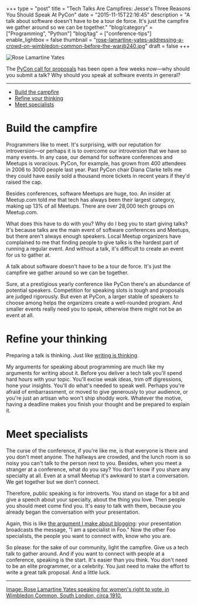 +++
type = "post"
title = "Tech Talks Are Campfires: Jesse's Three Reasons You Should Speak At PyCon"
date = "2015-11-15T22:16:45"
description = "A talk about software doesn't have to be a tour de force. It's just the campfire we gather around so we can be together."
"blog/category" = ["Programming", "Python"]
"blog/tag" = ["conference-tips"]
enable_lightbox = false
thumbnail = "rose-lamartine-yates-addressing-a-crowd-on-wimbledon-common-before-the-war@240.jpg"
draft = false
+++

<p><img style="display:block; margin-left:auto; margin-right:auto;" src="rose-lamartine-yates-addressing-a-crowd-on-wimbledon-common-before-the-war.jpg" alt="Rose Lamartine Yates" title="Rose Lamartine Yates" /></p>
<p>The <a href="https://us.pycon.org/2016/speaking/">PyCon call for proposals</a> has been open a few weeks now&mdash;why should you submit a talk? Why should you speak at software events in general?</p>
<hr />
<div class="toc">
<ul>
<li><a href="#build-the-campfire">Build the campfire</a></li>
<li><a href="#refine-your-thinking">Refine your thinking</a></li>
<li><a href="#meet-specialists">Meet specialists</a></li>
</ul>
</div>
<h1 id="build-the-campfire">Build the campfire</h1>
<p>Programmers like to meet. It's surprising, with our reputation for introversion&mdash;or perhaps it is to overcome our introversion that we have so many events. In any case, our demand for software conferences and Meetups is voracious. PyCon, for example, has grown from 400 attendees in 2006 to 3000 people last year. Past PyCon chair Diana Clarke tells me they could have easily sold a thousand more tickets in recent years if they'd raised the cap.</p>
<p>Besides conferences, software Meetups are huge, too. An insider at Meetup.com told me that tech has always been their largest category, making up 13% of all Meetups. There are over 28,000 tech groups on Meetup.com.</p>
<p>What does this have to do with you? Why do I beg you to start giving talks? It's because talks are the main event of software conferences and Meetups, but there aren't always enough speakers. Local Meetup organizers have complained to me that finding people to give talks is the hardest part of running a regular event. And without a talk, it's difficult to create an event for us to gather at.</p>
<p>A talk about software doesn't have to be a tour de force. It's just the campfire we gather around so we can be together.</p>
<p>Sure, at a prestigious yearly conference like PyCon there's an abundance of potential speakers. Competition for speaking slots is tough and proposals are judged rigorously. But even at PyCon, a larger stable of speakers to choose among helps the organizers create a well-rounded program. And smaller events really need you to speak, otherwise there might not be an event at all.</p>
<h1 id="refine-your-thinking">Refine your thinking</h1>
<p>Preparing a talk is thinking. Just like <a href="/blog/write-an-excellent-programming-blog/">writing is thinking</a>.</p>
<p>My arguments for speaking about programming are much like my arguments for writing about it. Before you deliver a tech talk you'll spend hard hours with your topic. You'll excise weak ideas, trim off digressions, hone your insights. You'll do what's needed to speak well. Perhaps you're afraid of embarrassment, or moved to give generously to your audience, or you're just an artisan who won't ship shoddy work. Whatever the motive, having a deadline makes you finish your thought and be prepared to explain it.</p>
<h1 id="meet-specialists">Meet specialists</h1>
<p>The curse of the conference, if you're like me, is that everyone is there and you don't meet anyone. The hallways are crowded, and the lunch room is so noisy you can't talk to the person next to you. Besides, when you meet a stranger at a conference, what do you say? You don't know if you share any specialty at all. Even at a small Meetup it's awkward to start a conversation. We get together but we don't connect.</p>
<p>Therefore, public speaking is for introverts. You stand on stage for a bit and give a speech about your specialty, about the thing you love. Then people you should meet come find you. It's easy to talk with them, because you already began the conversation with your presentation.</p>
<p>Again, this is like <a href="/blog/write-an-excellent-programming-blog/">the argument I make about blogging</a>: your presentation broadcasts the message, "I am a specialist in Foo." Now the other Foo specialists, the people you want to connect with, know who you are.</p>
<p>So please: for the sake of our community, light the campfire. Give us a tech talk to gather around. And if you want to connect with people at a conference, speaking is the start. It's easier than you think. You don't need to be an elite programmer, or a celebrity. You just need to make the effort to write a great talk proposal. And a little luck.</p>
<hr />
<p><a href="http://photoarchive.merton.gov.uk/view/35833">Image: Rose Lamartine Yates speaking for women's right to vote, in Wimbledon Common, South London, circa 1910.</a></p>
    